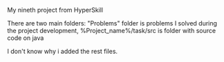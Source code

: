 My nineth project from HyperSkill

There are two main folders: "Problems" folder is problems I solved during the project development, %Project_name%/task/src is folder with source code on java

I don't know why i added the rest files.
